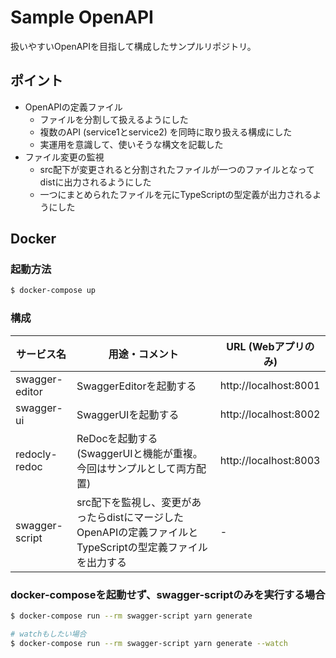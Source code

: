 # Sample OpenAPI

扱いやすいOpenAPIを目指して構成したサンプルリポジトリ。

## ポイント

- OpenAPIの定義ファイル
  - ファイルを分割して扱えるようにした
  - 複数のAPI (service1とservice2) を同時に取り扱える構成にした
  - 実運用を意識して、使いそうな構文を記載した
- ファイル変更の監視
  - src配下が変更されると分割されたファイルが一つのファイルとなってdistに出力されるようにした
  - 一つにまとめられたファイルを元にTypeScriptの型定義が出力されるようにした

## Docker

### 起動方法

```sh
$ docker-compose up
```

### 構成

|サービス名|用途・コメント|URL (Webアプリのみ)|
|--|--|--|
|swagger-editor|SwaggerEditorを起動する|http://localhost:8001|
|swagger-ui|SwaggerUIを起動する|http://localhost:8002|
|redocly-redoc|ReDocを起動する (SwaggerUIと機能が重複。今回はサンプルとして両方配置)|http://localhost:8003|
|swagger-script|src配下を監視し、変更があったらdistにマージしたOpenAPIの定義ファイルとTypeScriptの型定義ファイルを出力する|-|

### docker-composeを起動せず、swagger-scriptのみを実行する場合

```sh
$ docker-compose run --rm swagger-script yarn generate

# watchもしたい場合
$ docker-compose run --rm swagger-script yarn generate --watch
```
